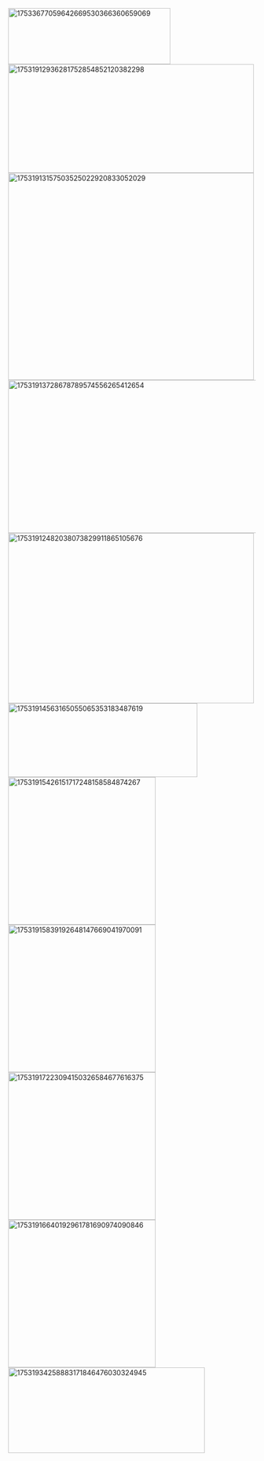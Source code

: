<img width="330" height="114" alt="17533677059642669530366360659069" src="https://github.com/user-attachments/assets/94d197a2-0c26-40d2-a27f-f486560c16a2" />
<img width="500" height="221" alt="17531912936281752854852120382298" src="https://github.com/user-attachments/assets/7ba4a18c-a4fb-4dfd-b729-7d0add014fb9" />
<img width="500" height="421" alt="17531913157503525022920833052029" src="https://github.com/user-attachments/assets/f2f1c181-92b2-4e4f-9396-c344dc13e33c" />
<img width="800" height="311" alt="17531913728678789574556265412654" src="https://github.com/user-attachments/assets/0078dd01-c541-48cb-a3d4-bf7355f9809b" />
<img width="500" height="346" alt="17531912482038073829911865105676" src="https://github.com/user-attachments/assets/628762e5-f524-4c68-8bdc-c31a6ee191ff" />
<img width="385" height="150" alt="17531914563165055065353183487619" src="https://github.com/user-attachments/assets/2140ac70-a4a3-42c3-98c7-4d287ce49a41" />
<img width="300" height="300" alt="17531915426151717248158584874267" src="https://github.com/user-attachments/assets/40ba7b0b-a320-4b9e-9f3b-0fc53c91bd10" />
<img width="300" height="300" alt="17531915839192648147669041970091" src="https://github.com/user-attachments/assets/c0e9a2e9-a042-408b-848d-f17a0aa61360" />
<img width="300" height="300" alt="17531917223094150326584677616375" src="https://github.com/user-attachments/assets/c36d8ab1-24e9-4ee9-b55f-d38cde8faaf5" />
<img width="300" height="300" alt="17531916640192961781690974090846" src="https://github.com/user-attachments/assets/9ae5d4ac-06b3-45b1-9c0d-7438bf3a7b05" />
<img width="400" height="174" alt="17531934258883171846476030324945" src="https://github.com/user-attachments/assets/6a398662-7ddd-4e14-bf0f-ecd0ee694491" />




